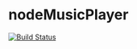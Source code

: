 # nodeMusicPlayer

[![Build Status](https://travis-ci.org/stephanecharron/nodeMusicPlayer.svg?branch=master)](https://travis-ci.org/stephanecharron/nodeMusicPlayer)
